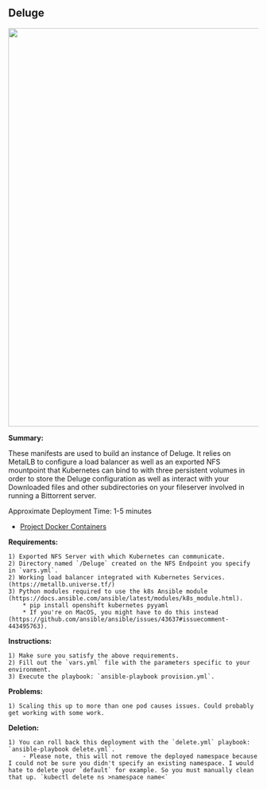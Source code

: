 ## Deluge

<p align="center">
  <img src="https://raw.githubusercontent.com/zimmertr/Kubernetes-Manifests/master/Deluge/screenshot.png" width="800">
</p>

**Summary:**

These manifests are used to build an instance of Deluge. It relies on MetalLB to configure a load balancer as well as an exported NFS mountpoint that Kubernetes can bind to with three persistent volumes in order to store the Deluge configuration as well as interact with your Downloaded files and other subdirectories on your fileserver involved in running a Bittorrent server.

Approximate Deployment Time: 1-5 minutes

* [Project Docker Containers](https://github.com/linuxserver/docker-deluge)

**Requirements:**  

    1) Exported NFS Server with which Kubernetes can communicate.  
    2) Directory named `/Deluge` created on the NFS Endpoint you specify in `vars.yml`.
    2) Working load balancer integrated with Kubernetes Services. (https://metallb.universe.tf/)  
    3) Python modules required to use the k8s Ansible module (https://docs.ansible.com/ansible/latest/modules/k8s_module.html).    
        * pip install openshift kubernetes pyyaml 
        * If you're on MacOS, you might have to do this instead (https://github.com/ansible/ansible/issues/43637#issuecomment-443495763).

**Instructions:**  

    1) Make sure you satisfy the above requirements.   
    2) Fill out the `vars.yml` file with the parameters specific to your environment.  
    3) Execute the playbook: `ansible-playbook provision.yml`.  


**Problems:**

    1) Scaling this up to more than one pod causes issues. Could probably get working with some work.

    
**Deletion:**  

    1) You can roll back this deployment with the `delete.yml` playbook: `ansible-playbook delete.yml`.
        - Please note, this will not remove the deployed namespace because I could not be sure you didn't specify an existing namespace. I would hate to delete your `default` for example. So you must manually clean that up. `kubectl delete ns >namespace name<`
